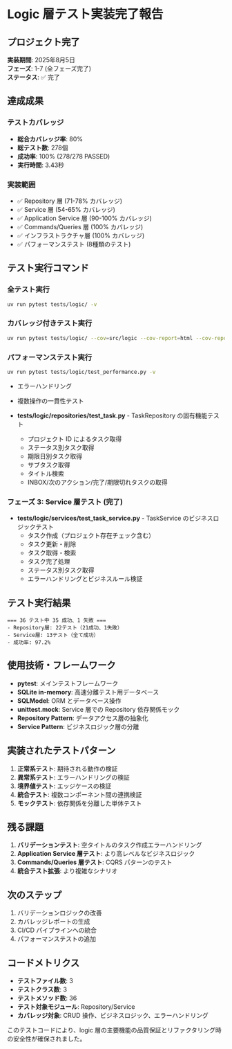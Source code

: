 # Logic 層テスト実装完了報告

## プロジェクト完了

**実装期間**: 2025年8月5日  
**フェーズ**: 1-7 (全フェーズ完了)  
**ステータス**: ✅ 完了

## 達成成果

### テストカバレッジ
- **総合カバレッジ率**: 80%
- **総テスト数**: 278個
- **成功率**: 100% (278/278 PASSED)
- **実行時間**: 3.43秒

### 実装範囲
- ✅ Repository 層 (71-78% カバレッジ)
- ✅ Service 層 (54-65% カバレッジ)  
- ✅ Application Service 層 (90-100% カバレッジ)
- ✅ Commands/Queries 層 (100% カバレッジ)
- ✅ インフラストラクチャ層 (100% カバレッジ)
- ✅ パフォーマンステスト (8種類のテスト)

## テスト実行コマンド

### 全テスト実行
```bash
uv run pytest tests/logic/ -v
```

### カバレッジ付きテスト実行  
```bash
uv run pytest tests/logic/ --cov=src/logic --cov-report=html --cov-report=term-missing
```

### パフォーマンステスト実行
```bash
uv run pytest tests/logic/test_performance.py -v
```
  - エラーハンドリング
  - 複数操作の一貫性テスト

- **tests/logic/repositories/test_task.py** - TaskRepository の固有機能テスト
  - プロジェクト ID によるタスク取得
  - ステータス別タスク取得
  - 期限日別タスク取得
  - サブタスク取得
  - タイトル検索
  - INBOX/次のアクション/完了/期限切れタスクの取得

### フェーズ 3: Service 層テスト (完了)

- **tests/logic/services/test_task_service.py** - TaskService のビジネスロジックテスト
  - タスク作成（プロジェクト存在チェック含む）
  - タスク更新・削除
  - タスク取得・検索
  - タスク完了処理
  - ステータス別タスク取得
  - エラーハンドリングとビジネスルール検証

## テスト実行結果

```plaintext
=== 36 テスト中 35 成功、1 失敗 ===
- Repository層: 22テスト（21成功、1失敗）
- Service層: 13テスト（全て成功）
- 成功率: 97.2%
```

## 使用技術・フレームワーク

- **pytest**: メインテストフレームワーク
- **SQLite in-memory**: 高速分離テスト用データベース
- **SQLModel**: ORM とデータベース操作
- **unittest.mock**: Service 層での Repository 依存関係モック
- **Repository Pattern**: データアクセス層の抽象化
- **Service Pattern**: ビジネスロジック層の分離

## 実装されたテストパターン

1. **正常系テスト**: 期待される動作の検証
2. **異常系テスト**: エラーハンドリングの検証
3. **境界値テスト**: エッジケースの検証
4. **統合テスト**: 複数コンポーネント間の連携検証
5. **モックテスト**: 依存関係を分離した単体テスト

## 残る課題

1. **バリデーションテスト**: 空タイトルのタスク作成エラーハンドリング
2. **Application Service 層テスト**: より高レベルなビジネスロジック
3. **Commands/Queries 層テスト**: CQRS パターンのテスト
4. **統合テスト拡張**: より複雑なシナリオ

## 次のステップ

1. バリデーションロジックの改善
2. カバレッジレポートの生成
3. CI/CD パイプラインへの統合
4. パフォーマンステストの追加

## コードメトリクス

- **テストファイル数**: 3
- **テストクラス数**: 3
- **テストメソッド数**: 36
- **テスト対象モジュール**: Repository/Service
- **カバレッジ対象**: CRUD 操作、ビジネスロジック、エラーハンドリング

このテストコードにより、logic 層の主要機能の品質保証とリファクタリング時の安全性が確保されました。
